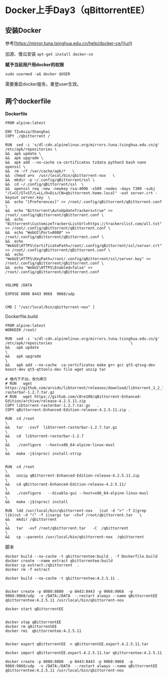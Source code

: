 # Docker上手Day3（qBittorrentEE）

## 安装Docker

参考[https://mirror.tuna.tsinghua.edu.cn/help/docker-ce/](url)

加源、傻瓜安装 `apt-get install docker-ce`

**赋予当前用户用docker的权限**

`sudo usermod -aG docker $USER`

需要重启docker服务，重登user生效。

## 两个dockerfile

**Dockerfile**

    FROM alpine:latest

    ENV TZ=Asia/Shanghai
    COPY ./qbittorrent /

    RUN  sed -i 's/dl-cdn.alpinelinux.org/mirrors.tuna.tsinghua.edu.cn/g' /etc/apk/repositories \
    &&  apk update \
    &&  apk upgrade \ 
    &&  apk add --no-cache ca-certificates tzdata python3 bash nano openssl \
    &&  rm -rf /var/cache/apk/*   \
    &&  chmod a+x  /usr/local/bin/qbittorrent-nox   \
    &&  mkdir -p ~/.config/qBittorrent/ssl \
    &&  cd ~/.config/qBittorrent/ssl  \
    &&  openssl req -new -newkey rsa:4096 -x509 -nodes -days 7300 -subj "/C=CC/ST=ST/L=LL/O=Dis/CN=qbittorrent.home.local" -out server.crt -keyout server.key  \
    &&  echo "[Preferences]" >> /root/.config/qBittorrent/qBittorrent.conf \
    &&  echo "Bittorrent\AutoUpdateTrackers=true" >> /root/.config/qBittorrent/qBittorrent.conf \
    &&  echo "Bittorrent\CustomizeTrackersListUrl=https://trackerslist.com/all.txt" >> /root/.config/qBittorrent/qBittorrent.conf \
    &&  echo "WebUI\Port=8080" >> /root/.config/qBittorrent/qBittorrent.conf \
    &&  echo "WebUI\HTTPS\CertificatePath=/root/.config/qBittorrent/ssl/server.crt" >> /root/.config/qBittorrent/qBittorrent.conf \
    &&  echo "WebUI\HTTPS\KeyPath=/root/.config/qBittorrent/ssl/server.key" >> /root/.config/qBittorrent/qBittorrent.conf \
    &&  echo "WebUI\HTTPS\Enabled=false" >> /root/.config/qBittorrent/qBittorrent.conf 


    VOLUME /DATA

    EXPOSE 8080 8443 9068  9068/udp


    CMD [ "/usr/local/bin/qbittorrent-nox" ]

Dockerfile.build

    FROM alpine:latest
    WORKDIR /root/

    RUN  sed -i 's/dl-cdn.alpinelinux.org/mirrors.tuna.tsinghua.edu.cn/g' /etc/apk/repositories                                   \
    &&   apk update                                                                                                               \
    &&   apk upgrade                                                                                                              \
    &&   apk add --no-cache  ca-certificates make g++ gcc qt5-qtsvg-dev boost-dev qt5-qttools-dev file wget unzip tar                 

    # 墙内下不动，改为拷贝                                                                                                        
    # RUN   wget https://github.com/arvidn/libtorrent/releases/download/libtorrent_1_2_7/libtorrent-rasterbar-1.2.7.tar.gz          
    # RUN   wget https://github.com/c0re100/qBittorrent-Enhanced-Edition/archive/release-4.2.5.11.zip       
    COPY libtorrent-rasterbar-1.2.7.tar.gz   .
    COPY qBittorrent-Enhanced-Edition-release-4.2.5.11.zip .

    RUN  cd /root                                                                                                                 \
    &&   tar  -zxvf  libtorrent-rasterbar-1.2.7.tar.gz                                                                           \
    &&   cd  libtorrent-rasterbar-1.2.7                                                                                           \
    &&   ./configure  --host=x86_64-alpine-linux-musl                                                                             \
    &&   make -j$(nproc) install-strip                                                                                                       


    RUN  cd /root                                                                                                              \
    &&   unzip qBittorrent-Enhanced-Edition-release-4.2.5.11.zip                                                                 \
    &&   cd qBittorrent-Enhanced-Edition-release-4.2.5.11/                                                                        \
    &&   ./configure   --disable-gui --host=x86_64-alpine-linux-musl                                                              \
    &&   make -j$(nproc) install                                                                                                             

    RUN  ldd /usr/local/bin/qbittorrent-nox   |cut -d ">" -f 2|grep lib|cut -d "(" -f 1|xargs tar -chvf /root/qbittorrent.tar   \
    &&   mkdir /qbittorrent                                                                                                       \
    &&   tar  -xvf /root/qbittorrent.tar   -C  /qbittorrent                                                                    \
    &&   cp --parents /usr/local/bin/qbittorrent-nox  /qbittorrent                                                                

脚本

    docker build --no-cache -t qbittorrentee:build . -f Dockerfile.build
    docker create --name extract qbittorrentee:build
    docker cp extract:/qbittorrent  .
    docker rm -f extract

    docker build --no-cache -t qbittorrentee:4.2.5.11 .


    docker create -p 8080:8080  -p 8443:8443 -p 9068:9068  -p 9068:9068/udp  -v /DATA:/DATA  --restart always --name qBittorrentEE qbittorrentee:4.2.5.11 /usr/local/bin/qbittorrent-nox

    docker start qBittorrentEE


    docker stop qBittorrentEE
    docker rm qBittorrentEE
    docker rmi  qbittorrentee:4.2.5.11


    docker export qBittorrentEE  > qBittorrentEE.export.4.2.5.11.tar

    docker import qBittorrentEE.export.4.2.5.11.tar qbittorrentee:4.2.5.11

    docker create -p 8080:8080  -p 8443:8443 -p 9068:9068  -p 9068:9068/udp  -v /DATA:/DATA  --restart always --name qBittorrentEE qbittorrentee:4.2.5.11 /usr/local/bin/qbittorrent-nox
